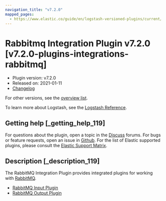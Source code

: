 ```yaml
---
navigation_title: "v7.2.0"
mapped_pages:
  - https://www.elastic.co/guide/en/logstash-versioned-plugins/current/v7.2.0-plugins-integrations-rabbitmq.html
---
```


# Rabbitmq Integration Plugin v7.2.0 [v7.2.0-plugins-integrations-rabbitmq]


* Plugin version: v7.2.0
* Released on: 2021-01-11
* [Changelog](https://github.com/logstash-plugins/logstash-integration-rabbitmq/blob/v7.2.0/CHANGELOG.md)

For other versions, see the [overview list](integration-rabbitmq-index.md).

To learn more about Logstash, see the [Logstash Reference](logstash://reference/index.md).

## Getting help [_getting_help_119]

For questions about the plugin, open a topic in the [Discuss](http://discuss.elastic.co) forums. For bugs or feature requests, open an issue in [Github](https://github.com/logstash-plugins/logstash-integration-rabbitmq). For the list of Elastic supported plugins, please consult the [Elastic Support Matrix](https://www.elastic.co/support/matrix#matrix_logstash_plugins).


## Description [_description_119]

The RabbitMQ Integration Plugin provides integrated plugins for working with [RabbitMQ](http://www.rabbitmq.com/).

* [RabbitMQ Input Plugin](logstash://reference/plugins-inputs-rabbitmq.md)
* [RabbitMQ Output Plugin](logstash://reference/plugins-outputs-rabbitmq.md)


